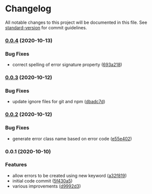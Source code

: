 # Changelog

All notable changes to this project will be documented in this file. See [standard-version](https://github.com/conventional-changelog/standard-version) for commit guidelines.

### [0.0.4](https://github.com/codeandcats/computer-says-no/compare/v0.0.3...v0.0.4) (2020-10-13)


### Bug Fixes

* correct spelling of error signature property ([693a218](https://github.com/codeandcats/computer-says-no/commit/693a2180a732d2f3f8e6720c3b5acead5bf48df8))

### [0.0.3](https://github.com/codeandcats/computer-says-no/compare/v0.0.2...v0.0.3) (2020-10-12)


### Bug Fixes

* update ignore files for git and npm ([dbadc7d](https://github.com/codeandcats/computer-says-no/commit/dbadc7d084707d775ea870397e1bc48f3ac5424a))

### [0.0.2](https://github.com/codeandcats/computer-says-no/compare/v0.0.1...v0.0.2) (2020-10-12)


### Bug Fixes

* generate error class name based on error code ([e55e402](https://github.com/codeandcats/computer-says-no/commit/e55e4027ae693a09f62b3704fd4bf3c8d1fc192b))

### 0.0.1 (2020-10-10)

### Features

* allow errors to be created using new keyword ([a32f819](https://github.com/codeandcats/computer-says-no/commit/a32f819a0b617de43421d46f4b27084651419db8))
* initial code commit ([5f430a5](https://github.com/codeandcats/computer-says-no/commit/5f430a594f9a5b3166c38a9abaa26ed559cd70c2))
* various improvements ([d9992d3](https://github.com/codeandcats/computer-says-no/commit/d9992d376689238f5bcae5171ad80248288723f4))
